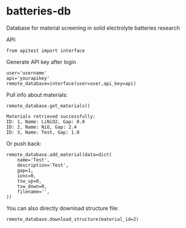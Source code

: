 # batteries-db
Database for material screening in solid electrolyte batteries research

API:
```
from apitest import interface
```
Generate API key after login

```
user='username'
api='yourapikey'
remote_database=interface(user=user,api_key=api)
```
Pull info about materials:
```
remote_database.get_materials()
```
```
Materials retrieved successfully:
ID: 1, Name: LiNiO2, Gap: 0.0
ID: 2, Name: NiO, Gap: 2.4
ID: 3, Name: Test, Gap: 1.0
```
Or push back:
```
remote_database.add_material(data=dict(
    name='Test',
    description='Test',
    gap=1,
    ionc=0,
    tsw_up=0,
    tsw_down=0,
    filename='',
))
```
You can also directly download structure file:
```
remote_database.download_structure(material_id=2)
```
